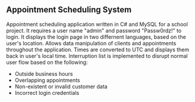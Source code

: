 ## Appointment Scheduling System

Appointment scheduling application written in C# and MySQL for a school project. It requires a user name "admin" and password "Passw0rdz!" to login. It displays the login page in two differnent languages, based on the user's location. Allows data manipulation of clients and appointments throughout the application. Times are converted to UTC and displays them back in user's local time. Interruption list is implemented to disrupt normal user flow based on the following:
* Outside business hours
* Overlapping appointments
* Non-existent or invalid customer data
* Incorrect login credentials
